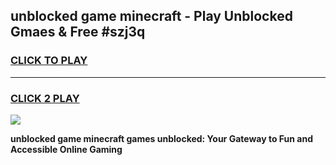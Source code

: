 
## unblocked game minecraft - Play Unblocked Gmaes & Free #szj3q
<h3>
<a href="https://premium.freeplayer.one?title=unblocked_game_minecraft&ref=03M">CLICK TO PLAY</a></h3>
<hr>

<h3>
<a href="https://premium.freeplayer.one?title=unblocked_game_minecraft&ref=03M">CLICK 2 PLAY</a>
  
</h3>

<a href="https://premium.freeplayer.one?title=unblocked_game_minecraft&ref=03M"><img src="https://clearcache.store/games.png"></a>


**unblocked game minecraft games unblocked: Your Gateway to Fun and Accessible Online Gaming**
